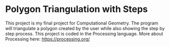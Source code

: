 # Polygon Triangulation with Steps
This project is my final project for Computational Geometry. The program will triangulate a polygon created by the user while also showing the step by step process. This project is coded in the Processing language. More about Processing here: https://processing.org/
